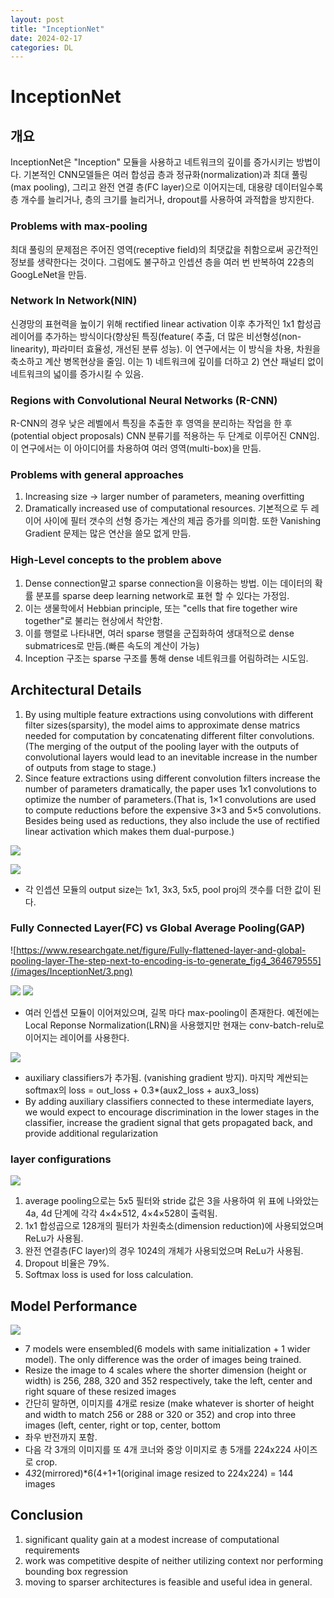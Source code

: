 ```yaml
---
layout: post
title: "InceptionNet"
date: 2024-02-17
categories: DL
---
```


# InceptionNet

## 개요
InceptionNet은 "Inception" 모듈을 사용하고 네트워크의 깊이를 증가시키는 방법이다. 기본적인 CNN모델들은 여러 합성곱 층과 정규화(normalization)과 최대 풀링(max pooling), 그리고 완전 연결 층(FC layer)으로 이어지는데, 대용량 데이터일수록 층 개수를 늘리거나, 층의 크기를 늘리거나, dropout를 사용하여 과적합을 방지한다.

### Problems with max-pooling
최대 풀링의 문제점은 주어진 영역(receptive field)의 최댓값을 취함으로써 공간적인 정보를 생략한다는 것이다. 그럼에도 불구하고 인셉션 층을 여러 번 반복하여 22층의 GoogLeNet을 만듬. 

### Network In Network(NIN)
신경망의 표현력을 높이기 위해 rectified linear activation 이후 추가적인 1x1 합성곱 레이어를 추가하는 방식이다(향상된 특징(feature( 추출,  더 많은 비선형성(non-linearity), 파라미터 효율성, 개선된 분류 성능). 이 연구에서는 이 방식을 차용, 차원을 축소하고 계산 병목현상을 줄임. 이는 1) 네트워크에 깊이를 더하고 
2) 연산 패널티 없이 네트워크의 넓이를 증가시킬 수 있음.

### Regions with Convolutional Neural Networks (R-CNN) 
R-CNN의 경우 낮은 레벨에서 특징을 추출한 후 영역을 분리하는 작업을 한 후 (potential object proposals) CNN 분류기를 적용하는 두 단계로 이루어진 CNN임. 이 연구에서는 이 아이디어를 차용하여 여러 영역(multi-box)을 만듬. 

### Problems with general approaches
1) Increasing size -> larger number of parameters, meaning overfitting
2) Dramatically increased use of computational resources. 기본적으로 두 레이어 사이에 필터 갯수의 선형 증가는 계산의 제곱 증가를 의미함. 또한 Vanishing Gradient 문제는 많은 연산을 쓸모 없게 만듬. 

### High-Level concepts to the problem above
1) Dense connection말고 sparse connection을 이용하는 방법. 이는 데이터의 확률 분포를 sparse deep learning network로 표현 할 수 있다는 가정임.
2) 이는 생물학에서 Hebbian principle, 또는 "cells that fire together wire together"로 불리는 현상에서 착안함.
3) 이를 행렬로 나타내면, 여러 sparse 행렬을 군집화하여 생대적으로 dense submatrices로 만듬.(빠른 속도의 계산이 가능)
4) Inception 구조는 sparse 구조를 통해 dense 네트워크를 어림하려는 시도임.

## Architectural Details
1) By using multiple feature extractions using convolutions with different filter sizes(sparsity), the model aims to approximate dense matrics needed for computation by concatenating different filter convolutions. (The merging of the output of the pooling layer with the outputs of convolutional layers would lead to an inevitable
increase in the number of outputs from stage to stage.)
2) Since feature extractions using different convolution filters increase the number of parameters dramatically, the paper uses 1x1 convolutions to optimize the number of parameters.(That is, 1×1 convolutions are used to compute reductions before the expensive 3×3 and 5×5 convolutions. Besides being used as reductions, they also include the use of rectified linear activation which makes them dual-purpose.)

![](/images/InceptionNet/1.png)


![](/images/InceptionNet/2.png)
- 각 인셉션 모듈의 output size는 1x1, 3x3, 5x5, pool proj의 갯수를 더한 값이 된다. 

### Fully Connected Layer(FC) vs Global Average Pooling(GAP)
![https://www.researchgate.net/figure/Fully-flattened-layer-and-global-pooling-layer-The-step-next-to-encoding-is-to-generate_fig4_364679555](/images/InceptionNet/3.png)


![](/images/InceptionNet/4.png)
![](/images/InceptionNet/5.png)
- 여러 인셉션 모듈이 이어져있으며, 길목 마다 max-pooling이 존재한다. 예전에는 Local Reponse Normalization(LRN)을 사용했지만 현재는 conv-batch-relu로 이어지는 레이어를 사용한다.

![](/images/InceptionNet/6.png)
- auxiliary classifiers가 추가됨. (vanishing gradient 방지). 마지막 계싼되는 softmax의 loss = out_loss + 0.3*(aux2_loss + aux3_loss)
- By adding auxiliary classifiers connected to these intermediate layers, we would expect to encourage discrimination in the lower stages in the classifier, increase the gradient signal that gets propagated back, and provide additional regularization

### layer configurations
![](/images/InceptionNet/7.png)
1. average pooling으로는 5x5 필터와 stride 값은 3을 사용하여 위 표에 나와았는 4a, 4d 단계에 각각 4×4×512, 4×4×528이 출력됨.
2. 1x1 합성곱으로 128개의 필터가 차원축소(dimension reduction)에 사용되었으며 ReLu가 사용됨.
3. 완전 연결층(FC layer)의 경우 1024의 개체가 사용되었으며 ReLu가 사용됨.
4. Dropout 비율은 79%.
5. Softmax loss is used for loss calculation.

## Model Performance
![](/images/InceptionNet/8.png)
- 7 models were ensembled(6 models with same initialization + 1 wider model). The only difference was the order of images being trained.
- Resize the image to 4 scales where the shorter dimension (height or width) is 256, 288, 320 and 352 respectively, take the left, center and right square of these resized images 
- 간단히 말하면, 이미지를 4개로 resize (make whatever is shorter of height and width to match 256 or 288 or 320 or 352) and crop into three images (left, center, right or top, center, bottom
- 좌우 반전까지 포함.
- 다음 각 3개의 이미지를 또 4개 코너와 중앙 이미지로 총 5개를 224x224 사이즈로 crop.
- 4*3*2(mirrored)*6(4+1+1(original image resized to 224x224) = 144 images

## Conclusion
1. significant quality gain at a modest increase of computational requirements
2. work was competitive despite of neither utilizing context nor performing bounding box regression
3. moving to sparser architectures is feasible and useful idea in general.

